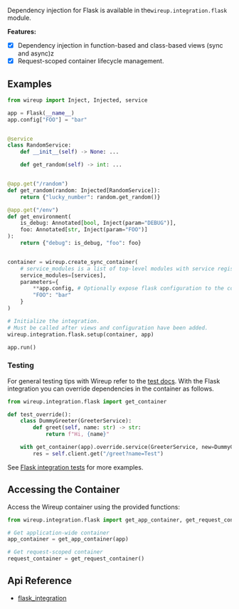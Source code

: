 Dependency injection for Flask is available in the`wireup.integration.flask` module.

**Features:**

- [x] Dependency injection in function-based and class-based views (sync and async)z
- [x] Request-scoped container lifecycle management.

## Examples

```python
from wireup import Inject, Injected, service

app = Flask(__name__)
app.config["FOO"] = "bar"


@service
class RandomService:
    def __init__(self) -> None: ...

    def get_random(self) -> int: ...


@app.get("/random")
def get_random(random: Injected[RandomService]):
    return {"lucky_number": random.get_random()}

@app.get("/env")
def get_environment(
    is_debug: Annotated[bool, Inject(param="DEBUG")], 
    foo: Annotated[str, Inject(param="FOO")]
):
    return {"debug": is_debug, "foo": foo}


container = wireup.create_sync_container(
    # service_modules is a list of top-level modules with service registrations.
    service_modules=[services],
    parameters={
        **app.config, # Optionally expose flask configuration to the container.
        "FOO": "bar"
    }
)

# Initialize the integration.
# Must be called after views and configuration have been added.
wireup.integration.flask.setup(container, app)

app.run()
```

### Testing

For general testing tips with Wireup refer to the [test docs](../testing.md). 
With the Flask integration you can override dependencies in the container as follows.

```python title="test_thing.py"
from wireup.integration.flask import get_container

def test_override():
    class DummyGreeter(GreeterService):
        def greet(self, name: str) -> str:
            return f"Hi, {name}"

    with get_container(app).override.service(GreeterService, new=DummyGreeter()):
        res = self.client.get("/greet?name=Test")
```

See [Flask integration tests](https://github.com/maldoinc/wireup/blob/master/test/integration/flask/test_flask_integration.py)
for more examples.

## Accessing the Container

Access the Wireup container using the provided functions:

```python
from wireup.integration.flask import get_app_container, get_request_container

# Get application-wide container
app_container = get_app_container(app)

# Get request-scoped container
request_container = get_request_container()
```

## Api Reference

* [flask_integration](../class/flask_integration.md)
